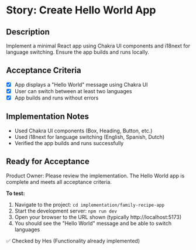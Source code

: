 # Story: Create Hello World App

## Description
Implement a minimal React app using Chakra UI components and i18next for language switching. Ensure the app builds and runs locally.

## Acceptance Criteria
- [x] App displays a "Hello World" message using Chakra UI
- [x] User can switch between at least two languages
- [x] App builds and runs without errors

## Implementation Notes
- Used Chakra UI components (Box, Heading, Button, etc.)
- Used i18next for language switching (English, Spanish, Dutch)
- Verified the app builds and runs successfully

## Ready for Acceptance
Product Owner: Please review the implementation. The Hello World app is complete and meets all acceptance criteria.

**To test:**
1. Navigate to the project: `cd implementation/family-recipe-app`
2. Start the development server: `npm run dev`
3. Open your browser to the URL shown (typically http://localhost:5173)
4. You should see the "Hello World" message and be able to switch languages

✅ Checked by Hes (Functionality already implemented)
